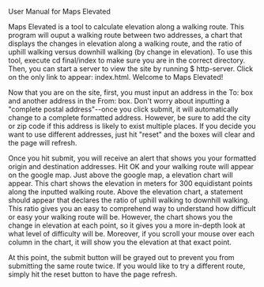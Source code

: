 User Manual for Maps Elevated

Maps Elevated is a tool to calculate elevation along a walking route. This program will ouput a walking route between two addresses, a chart that displays the changes in elevation along a walking route, and the ratio of uphill walking versus downhill walking (by change in elevation). To use this tool, execute cd final/index to make sure you are in the correct directory. Then, you can start a server to view the site by running $ http-server. Click on the only link to appear: index.html. Welcome to Maps Elevated!

Now that you are on the site, first, you must input an address in the To: box and another address in the From: box. Don't worry about inputting a "complete postal address"--once you click submit, it will automatically change to a complete formatted address. However, be sure to add the city or zip code if this address is likely to exist multiple places. If you decide you want to use different addresses, just hit "reset" and the boxes will clear and the page will refresh.

Once you hit submit, you will receive an alert that shows you your formatted origin and destination addresses. Hit OK and your walking route will appear on the google map. Just above the google map, a elevation chart will appear. This chart shows the elevation in meters for 300 equidistant points along the inputted walking route. Above the elevation chart, a statement should appear that declares the ratio of uphill walking to downhill walking. This ratio gives you an easy to comprehend way to understand how difficult or easy your walking route will be. However, the chart shows you the change in elevation at each point, so it gives you a more in-depth look at what level of difficulty will be. Moreover, if you scroll your mouse over each column in the chart, it will show you the elevation at that exact point.

At this point, the submit button will be grayed out to prevent you from submitting the same route twice. If you would like to try a different route, simply hit the reset button to have the page refresh.

